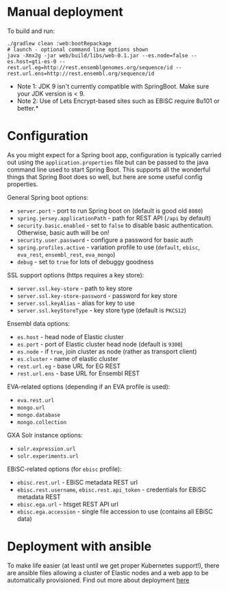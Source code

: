 # Manual deployment

To build and run:
```console
./gradlew clean :web:bootRepackage
# launch - optional command line options shown
java -Xmx2g -jar web/build/libs/web-0.1.jar --es.node=false --es.host=gti-es-0 --rest.url.eg=http://rest.ensemblgenomes.org/sequence/id --rest.url.ens=http://rest.ensembl.org/sequence/id
```
* Note 1: JDK 9 isn't currently compatible with SpringBoot. Make sure your JDK version is < 9.
* Note 2: Use of Lets Encrypt-based sites such as EBiSC require 8u101 or better.*

# Configuration

As you might expect for a Spring boot app, configuration is typically carried out using the `application.properties` file but can be passed to the java command line used to start Spring Boot. This supports all the wonderful things that Spring Boot does so well, but here are some useful config properties.

General Spring boot options:
* `server.port` - port to run Spring boot on (default is good old `8080`)
* `spring.jersey.applicationPath` - path for REST API (`/api` by default)
* `security.basic.enabled` - set to `false` to disable basic authentication. Otherwise, basic auth will be on!
* `security.user.password` - configure a password for basic auth
* `spring.profiles.active` - variation profile to use (`default`, `ebisc`, `eva_rest`, `ensembl_rest`, `eva_mongo`)
* `debug` - set to `true` for lots of debuggy goodness

SSL support options (https requires a key store):
* `server.ssl.key-store` - path to key store
* `server.ssl.key-store-password` - password for key store
* `server.ssl.keyAlias` - alias for key to use
* `server.ssl.keyStoreType` - key store type (default is `PKCS12`)

Ensembl data options:
* `es.host` - head node of Elastic cluster
* `es.port` - port of Elastic cluster head node (default is `9300`)
* `es.node` - if `true`, join cluster as node (rather as transport client)
* `es.cluster` - name of elastic cluster
* `rest.url.eg` - base URL for EG REST
* `rest.url.ens` - base URL for Ensembl REST

EVA-related options (depending if an EVA profile is used):
* `eva.rest.url`
* `mongo.url`
* `mongo.database`
* `mongo.collection`

GXA Solr instance options:
* `solr.expression.url`
* `solr.experiments.url`

EBiSC-related options (for `ebisc` profile):
* `ebisc.rest.url` - EBiSC metadata REST url
* `ebisc.rest.username`,  `ebisc.rest.api_token` - credentials for EBiSC metadata REST
* `ebisc.ega.url` - htsget REST API url
* `ebisc.ega.accession` - single file accession to use (contains all EBiSC data)

# Deployment with ansible

To make life easier (at least until we get proper Kubernetes support!), there are ansible files allowing a cluster of Elastic nodes and a web app to be automatically provisioned. Find out more about deployment [here](../../deployment/README.md) 